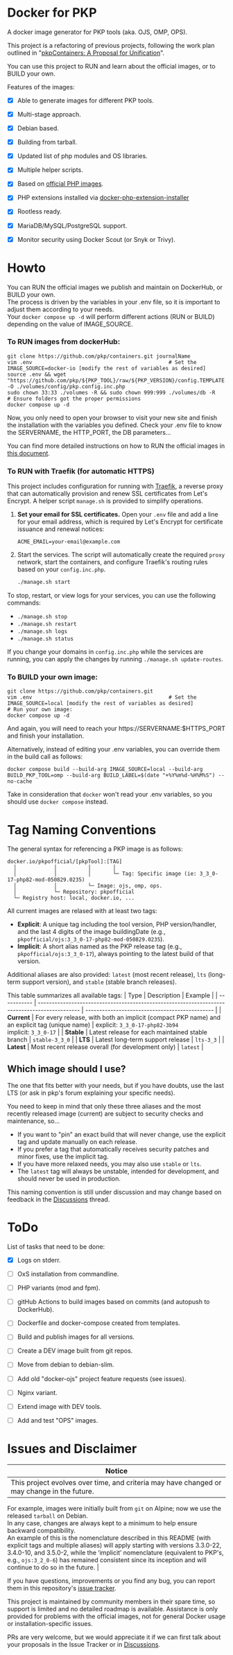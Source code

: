 # Docker for PKP

A docker image generator for PKP tools (aka. OJS, OMP, OPS).

This project is a refactoring of previous projects, following the work plan outlined in "[pkpContainers: A Proposal for Unification](https://docs.google.com/document/d/1hl3c6PYQgOZWWtwHk2siBTUj3WC6fzrv9hCp7F1jDGQ/edit?usp=sharing)".

You can use this project to RUN and learn about the official images, or to BUILD your own.  

Features of the images:
- [x] Able to generate images for different PKP tools.
- [x] Multi-stage approach.
- [x] Debian based.
- [x] Building from tarball.
- [x] Updated list of php modules and OS libraries.
- [x] Multiple helper scripts.
- [x] Based on [official PHP images](https://hub.docker.com/_/php/).
- [x] PHP extensions installed via [docker-php-extension-installer](https://github.com/mlocati/docker-php-extension-installer)
- [x] Rootless ready.
- [x] MariaDB/MySQL/PostgreSQL support.
- [x] Monitor security using Docker Scout (or Snyk or Trivy).


# Howto

You can RUN the official images we publish and maintain on DockerHub, or BUILD your own.  
The process is driven by the variables in your .env file, so it is important to adjust them according to your needs.  
Your `docker compose up -d` will perform different actions (RUN or BUILD) depending on the value of IMAGE_SOURCE.

### To RUN images from dockerHub:

```
git clone https://github.com/pkp/containers.git journalName
vim .env                         					# Set the IMAGE_SOURCE=docker-io [modify the rest of variables as desired]
source .env && wget "https://github.com/pkp/${PKP_TOOL}/raw/${PKP_VERSION}/config.TEMPLATE.inc.php" -O ./volumes/config/pkp.config.inc.php
sudo chown 33:33 ./volumes -R && sudo chown 999:999 ./volumes/db -R	    # Ensure folders got the proper permissions
docker compose up -d
```

Now, you only need to open your browser to visit your new site and finish the installation with the variables you defined.
Check your .env file to know the SERVERNAME, the HTTP_PORT, the DB parameters...

You can find more detailed instructions on how to RUN the official images in [this document](https://github.com/pkp/containers/blob/main/docs/easyOJS.md).

### To RUN with Traefik (for automatic HTTPS)

This project includes configuration for running with [Traefik](https://traefik.io/traefik/), a reverse proxy that can automatically provision and renew SSL certificates from Let's Encrypt. A helper script `manage.sh` is provided to simplify operations.

1.  **Set your email for SSL certificates.** Open your `.env` file and add a line for your email address, which is required by Let's Encrypt for certificate issuance and renewal notices:
    ```
    ACME_EMAIL=your-email@example.com
    ```

2.  Start the services. The script will automatically create the required `proxy` network, start the containers, and configure Traefik's routing rules based on your `config.inc.php`.
    ```bash
    ./manage.sh start
    ```
To stop, restart, or view logs for your services, you can use the following commands:
- `./manage.sh stop`
- `./manage.sh restart`
- `./manage.sh logs`
- `./manage.sh status`

If you change your domains in `config.inc.php` while the services are running, you can apply the changes by running `./manage.sh update-routes`.

### To BUILD your own image:

```
git clone https://github.com/pkp/containers.git
vim .env                         					# Set the IMAGE_SOURCE=local [modify the rest of variables as desired]
# Run your own image:
docker compose up -d
```

And again, you will need to reach your https://SERVERNAME:$HTTPS_PORT and finish your installation.

Alternatively, instead of editing your .env variables, you can override them in the build call as follows:
```
docker compose build --build-arg IMAGE_SOURCE=local --build-arg BUILD_PKP_TOOL=omp --build-arg BUILD_LABEL=$(date "+%Y%m%d-%H%M%S") --no-cache
```

Take in consideration that `docker` won't read your .env variables, so you should use `docker compose` instead.


# Tag Naming Conventions  

The general syntax for referencing a PKP image is as follows:
```
docker.io/pkpofficial/[pkpTool]:[TAG]
  │            │          │       │
  │            │          │       └─ Tag: Specific image (ie: 3_3_0-17-php82-mod-050829.0235)
  │            │          └─ Image: ojs, omp, ops.
  │            └─ Repository: pkpofficial
  └─ Registry host: local, docker.io, ...
```

All current images are relased with at least two tags:  
- **Explicit**: A unique tag including the tool version, PHP version/handler, and the last 4 digits of the image buildingDate (e.g., `pkpofficial/ojs:3_3_0-17-php82-mod-050829.0235`).
- **Implicit**: A short alias named as the PKP release tag (e.g., `pkpofficial/ojs:3_3_0-17`), always pointing to the latest build of that version.  

Additional aliases are also provided: `latest` (most recent release), `lts` (long-term support version), and `stable` (stable branch releases). 

This table summarizes all available tags:
| Type        | Description                                                                                   | Example                                        |
| ----------- | --------------------------------------------------------------------------------------------- | ---------------------------------------------- |
| **Current** | For every release, with both an implicit (compact PKP name) and an explicit tag (unique name) | explicit: `3_3_0-17-php82-3b94`<br/> implicit: `3_3_0-17` |
| **Stable**  | Latest release for each maintained stable branch                                              | `stable-3_3_0`                                 |
| **LTS**     | Latest long-term support release                                                              | `lts-3_3`                                      |
| **Latest**  | Most recent release overall (for development only)                                            | `latest`                                       |

## Which image should I use? 

The one that fits better with your needs, but if you have doubts, use the last LTS (or ask in pkp's forum explaining your specific needs).

You need to keep in mind that only these three aliases and the most recently released image (current) are subject to security checks and maintenance, so...
- If you want to "pin" an exact build that will never change, use the explicit tag and update manually on each release.
- If you prefer a tag that automatically receives security patches and minor fixes, use the implicit tag. 
- If you have more relaxed needs, you may also use `stable` or `lts`. 
- The `latest` tag will always be unstable, intended for development, and should never be used in production.  

This naming convention is still under discussion and may change based on feedback in the [Discussions](https://github.com/pkp/containers/discussions/16) thread.  

# ToDo

List of tasks that need to be done:

- [x] Logs on stderr.
- [ ] OxS installation from commandline.
- [ ] PHP variants (mod and fpm).
- [ ] gitHub Actions to build images based on commits (and autopush to DockerHub).
- [ ] Dockerfile and docker-compose created from templates.
- [ ] Build and publish images for all versions.
- [ ] Create a DEV image built from git repos.
- [ ] Move from debian to debian-slim.
- [ ] Add old "docker-ojs" project feature requests (see issues).
- [ ] Nginx variant.
- [ ] Extend image with DEV tools.
- [ ] Add and test "OPS" images.


# Issues and Disclaimer

| Notice |
|--------|
| This project evolves over time, and criteria may have changed or may change in the future.  
For example, images were initially built from `git` on Alpine; now we use the released `tarball` on Debian.  
In any case, changes are always kept to a minimum to help ensure backward compatibility.  
An example of this is the nomenclature described in this README (with explicit tags and multiple aliases) will apply starting with versions 3.3.0-22, 3.4.0-10, and 3.5.0-2, while the ‘implicit’ nomenclature (equivalent to PKP's, e.g., `ojs:3_2_0-6`) has remained consistent since its inception and will continue to do so in the future. |

If you have questions, improvements or you find any bug, you can report them in this repository's [issue tracker](https://github.com/pkp/containers/issues).

This project is maintained by community members in their spare time, so support is limited and no detailed roadmap is available. Assistance is only provided for problems with the official images, not for general Docker usage or installation-specific issues.

PRs are very welcome, but we would appreciate it if we can first talk about your proposals in the Issue Tracker or in [Discussions](https://github.com/pkp/containers/discussions).
